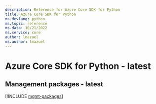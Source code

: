 ```yaml
---
description: Reference for Azure Core SDK for Python
title: Azure Core SDK for Python
ms.devlang: python
ms.topic: reference
ms.data: 10/21/2022
ms.service: core
author: lmazuel
ms.author: lmazuel
---
```

# Azure Core SDK for Python - latest

## Management packages - latest
[!INCLUDE [mgmt-packages](core-mgmt-index.md)]